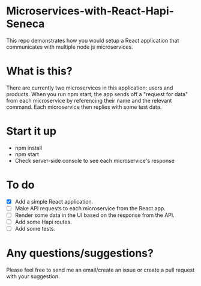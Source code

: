 # Microservices-with-React-Hapi-Seneca
This repo demonstrates how you would setup a React application that communicates with multiple node js microservices.

# What is this?
There are currently two microservices in this application: users and products.
When you run npm start, the app sends off a "request for data" from each microservice by referencing their name and the relevant command.
Each microservice then replies with some test data.

# Start it up

- npm install
- npm start
- Check server-side console to see each microservice's response

# To do

- [x] Add a simple React application.
- [ ] Make API requests to each microservice from the React app.
- [ ] Render some data in the UI based on the response from the API.
- [ ] Add some Hapi routes.
- [ ] Add some tests.

# Any questions/suggestions?
Please feel free to send me an email/create an issue or create a pull request with your suggestion.

